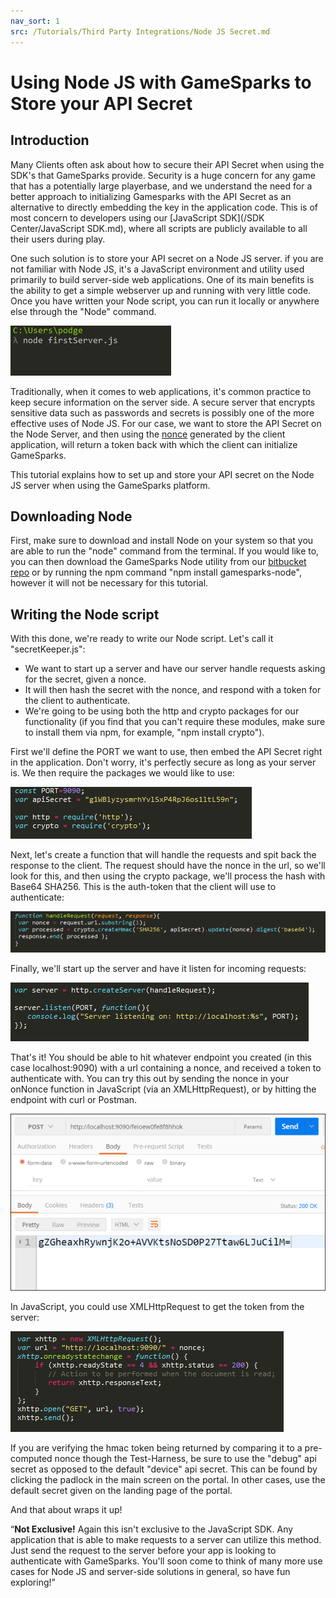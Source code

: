```yaml
---
nav_sort: 1
src: /Tutorials/Third Party Integrations/Node JS Secret.md
---
```


# Using Node JS with GameSparks to Store your API Secret

## Introduction

Many Clients often ask about how to secure their API Secret when using the SDK's that GameSparks provide. Security is a huge concern for any game that has a potentially large playerbase, and we understand the need for a better approach to initializing Gamesparks with the API Secret as an alternative to directly embedding the key in the application code. This is of most concern to developers using our [JavaScript SDK](/SDK Center/JavaScript SDK.md), where all scripts are publicly available to all their users during play.

One such solution is to store your API secret on a Node JS server. if you are not familiar with Node JS, it's a JavaScript environment and utility used primarily to build server-side web applications. One of its main benefits is the ability to get a simple webserver up and running with very little code. Once you have written your Node script, you can run it locally or anywhere else through the "Node" command.

![](img/Node/1.png)

Traditionally, when it comes to web applications, it's common practice to keep secure information on the server side. A secure server that encrypts sensitive data such as passwords and secrets is possibly one of the more effective uses of Node JS. For our case, we want to store the API Secret on the Node Server, and then using the [nonce](https://en.wikipedia.org/wiki/Cryptographic_nonce) generated by the client application, will return a token back with which the client can initialize GameSparks.

This tutorial explains how to set up and store your API secret on the Node JS server when using the GameSparks platform.

## Downloading Node

First, make sure to download and install Node on your system so that you are able to run the "node" command from the terminal. If you would like to, you can then download the GameSparks Node utility from our [bitbucket repo](https://bitbucket.org/gamesparks/gamesparks-node-server-sdk) or by running the npm command "npm install gamesparks-node", however it will not be necessary for this tutorial.

## Writing the Node script

With this done, we're ready to write our Node script. Let's call it "secretKeeper.js":
* We want to start up a server and have our server handle requests asking for the secret, given a nonce.
* It will then hash the secret with the nonce, and respond with a token for the client to authenticate.
* We're going to be using both the http and crypto packages for our functionality (if you find that you can't require these modules, make sure to install them via npm, for example, "npm install crypto").

First we'll define the PORT we want to use, then embed the API Secret right in the application. Don't worry, it's perfectly secure as long as your server is. We then require the packages we would like to use:

![](img/Node/2.png)

Next, let's create a function that will handle the requests and spit back the response to the client. The request should have the nonce in the url, so we'll look for this, and then using the crypto package, we'll process the hash with Base64 SHA256. This is the auth-token that the client will use to authenticate:

![](img/Node/3.png)

Finally, we'll start up the server and have it listen for incoming requests:

![](img/Node/4.png)

That's it! You should be able to hit whatever endpoint you created (in this case localhost:9090) with a url containing a nonce, and received a token to authenticate with. You can try this out by sending the nonce in your onNonce function in JavaScript (via an XMLHttpRequest), or by hitting the endpoint with curl or Postman.

![](img/Node/5.png)

In JavaScript, you could use XMLHttpRequest to get the token from the server:

![](img/Node/6.png)

If you are verifying the hmac token being returned by comparing it to a pre-computed nonce though the Test-Harness, be sure to use the "debug" api secret as opposed to the default "device" api secret. This can be found by clicking the padlock in the main screen on the portal. In other cases, use the default secret given on the landing page of the portal.

And that about wraps it up!

<q>**Not Exclusive!** Again this isn't exclusive to the JavaScript SDK. Any application that is able to make requests to a server can utilize this method. Just send the request to the server before your app is looking to authenticate with GameSparks. You'll soon come to think of many more use cases for Node JS and server-side solutions in general, so have fun exploring!</q>
